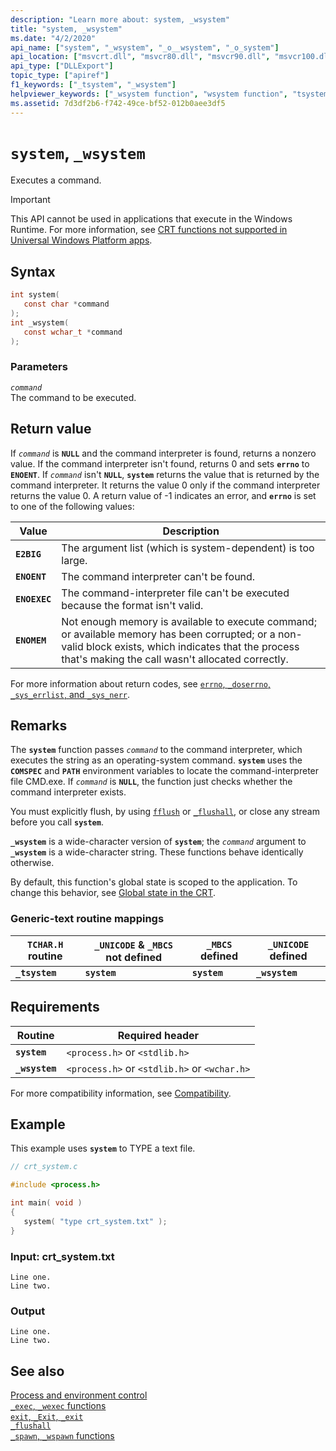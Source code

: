 ```yaml
---
description: "Learn more about: system, _wsystem"
title: "system, _wsystem"
ms.date: "4/2/2020"
api_name: ["system", "_wsystem", "_o__wsystem", "_o_system"]
api_location: ["msvcrt.dll", "msvcr80.dll", "msvcr90.dll", "msvcr100.dll", "msvcr100_clr0400.dll", "msvcr110.dll", "msvcr110_clr0400.dll", "msvcr120.dll", "msvcr120_clr0400.dll", "ucrtbase.dll", "api-ms-win-crt-runtime-l1-1-0.dll", "api-ms-win-crt-private-l1-1-0.dll"]
api_type: ["DLLExport"]
topic_type: ["apiref"]
f1_keywords: ["_tsystem", "_wsystem"]
helpviewer_keywords: ["_wsystem function", "wsystem function", "tsystem function", "_tsystem function", "system function", "commands, executing", "command interpreter"]
ms.assetid: 7d3df2b6-f742-49ce-bf52-012b0aee3df5
---
```

# `system`, `_wsystem`

Executes a command.

> [!IMPORTANT]
> This API cannot be used in applications that execute in the Windows Runtime. For more information, see [CRT functions not supported in Universal Windows Platform apps](../../cppcx/crt-functions-not-supported-in-universal-windows-platform-apps.md).

## Syntax

```C
int system(
   const char *command
);
int _wsystem(
   const wchar_t *command
);
```

### Parameters

*`command`*<br/>
The command to be executed.

## Return value

If *`command`* is **`NULL`** and the command interpreter is found, returns a nonzero value. If the command interpreter isn't found, returns 0 and sets **`errno`** to **`ENOENT`**. If *`command`* isn't **`NULL`**, **`system`** returns the value that is returned by the command interpreter. It returns the value 0 only if the command interpreter returns the value 0. A return value of -1 indicates an error, and **`errno`** is set to one of the following values:

| Value | Description |
|-|-|
| **`E2BIG`** | The argument list (which is system-dependent) is too large. |
| **`ENOENT`** | The command interpreter can't be found. |
| **`ENOEXEC`** | The command-interpreter file can't be executed because the format isn't valid. |
| **`ENOMEM`** | Not enough memory is available to execute command; or available memory has been corrupted; or a non-valid block exists, which indicates that the process that's making the call wasn't allocated correctly. |

For more information about return codes, see [`errno`, `_doserrno`, `_sys_errlist`, and `_sys_nerr`](../errno-doserrno-sys-errlist-and-sys-nerr.md).

## Remarks

The **`system`** function passes *`command`* to the command interpreter, which executes the string as an operating-system command. **`system`** uses the **`COMSPEC`** and **`PATH`** environment variables to locate the command-interpreter file CMD.exe. If *`command`* is **`NULL`**, the function just checks whether the command interpreter exists.

You must explicitly flush, by using [`fflush`](fflush.md) or [`_flushall`](flushall.md), or close any stream before you call **`system`**.

**`_wsystem`** is a wide-character version of **`system`**; the *`command`* argument to **`_wsystem`** is a wide-character string. These functions behave identically otherwise.

By default, this function's global state is scoped to the application. To change this behavior, see [Global state in the CRT](../global-state.md).

### Generic-text routine mappings

|`TCHAR.H` routine|`_UNICODE` & `_MBCS` not defined|`_MBCS` defined|`_UNICODE` defined|
|---------------------|------------------------------------|--------------------|-----------------------|
|**`_tsystem`**|**`system`**|**`system`**|**`_wsystem`**|

## Requirements

|Routine|Required header|
|-------------|---------------------|
|**`system`**|`<process.h>` or `<stdlib.h>`|
|**`_wsystem`**|`<process.h>` or `<stdlib.h>` or `<wchar.h>`|

For more compatibility information, see [Compatibility](../compatibility.md).

## Example

This example uses **`system`** to TYPE a text file.

```C
// crt_system.c

#include <process.h>

int main( void )
{
   system( "type crt_system.txt" );
}
```

### Input: crt_system.txt

```Input
Line one.
Line two.
```

### Output

```Output
Line one.
Line two.
```

## See also

[Process and environment control](../process-and-environment-control.md)\
[`_exec`, `_wexec` functions](../exec-wexec-functions.md)\
[`exit`, `_Exit`, `_exit`](exit-exit-exit.md)\
[`_flushall`](flushall.md)\
[`_spawn`, `_wspawn` functions](../spawn-wspawn-functions.md)
